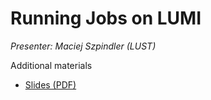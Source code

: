 # Running Jobs on LUMI

*Presenter: Maciej Szpindler (LUST)*

<!--
<video src="https://462000265.lumidata.eu/1day-20240208/recordings/06_Running_Jobs_on_LUMI.mp4" controls="controls">
</video>
-->

Additional materials

-   [Slides (PDF)](https://462000265.lumidata.eu/1day-20240208/files/LUMI-1day-20240208-06-running_jobs.pdf)

